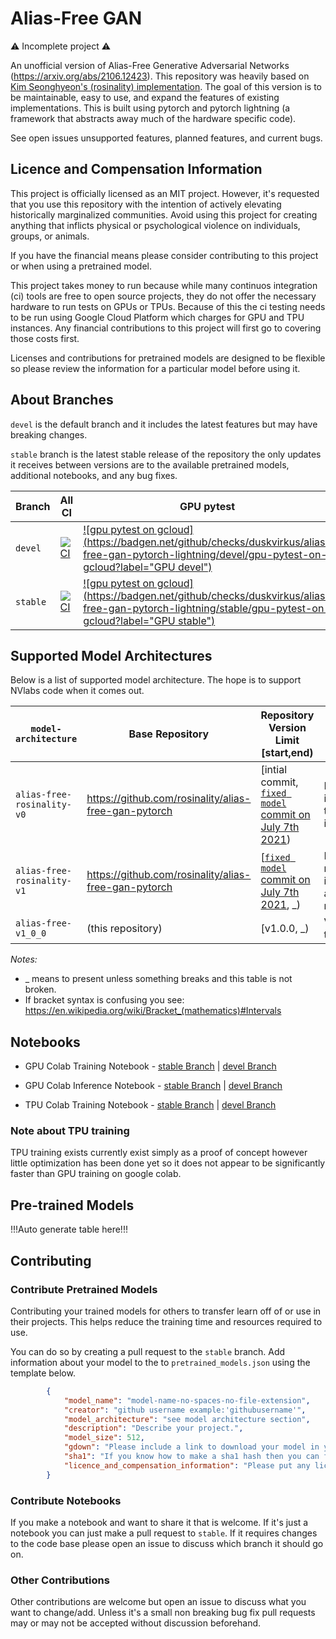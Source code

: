 # Alias-Free GAN

⚠️ Incomplete project ⚠️

An unofficial version of Alias-Free Generative Adversarial Networks (https://arxiv.org/abs/2106.12423). This repository was heavily based on [Kim Seonghyeon's (rosinality) implementation](https://github.com/rosinality/alias-free-gan-pytorch). The goal of this version is to be maintainable, easy to use, and expand the features of existing implementations. This is built using pytorch and pytorch lightning (a framework that abstracts away much of the hardware specific code).

See open issues unsupported features, planned features, and current bugs.

## Licence and Compensation Information

This project is officially licensed as an MIT project. However, it's requested that you use this repository with the intention of actively elevating historically marginalized communities. Avoid using this project for creating anything that inflicts physical or psychological violence on individuals, groups, or animals.

If you have the financial means please consider contributing to this project or when using a pretrained model.

This project takes money to run because while many continuos integration (ci) tools are free to open source projects, they do not offer the necessary hardware to run tests on GPUs or TPUs. Because of this the ci testing needs to be run using Google Cloud Platform which charges for GPU and TPU instances. Any financial contributions to this project will first go to covering those costs first.

Licenses and contributions for pretrained models are designed to be flexible so please review the information for a particular model before using it.

## About Branches

`devel` is the default branch and it includes the latest features but may have breaking changes. 

`stable` branch is the latest stable release of the repository the only updates it receives between versions are to the available pretrained models, additional notebooks, and any bug fixes.

| Branch | All CI | GPU pytest | TPUs pytest |
|-|-|-|-|
| `devel` | [![CI](https://github.com/duskvirkus/alias-free-gan-pytorch-lightning/actions/workflows/ci.yml/badge.svg?branch=devel)](https://github.com/duskvirkus/alias-free-gan-pytorch-lightning/actions/workflows/ci.yml) | [![gpu pytest on gcloud](https://badgen.net/github/checks/duskvirkus/alias-free-gan-pytorch-lightning/devel/gpu-pytest-on-gcloud?label="GPU devel")](https://github.com/duskvirkus/alias-free-gan-pytorch-lightning/actions/workflows/ci.yml) | [![tpus pytest on gcloud](https://badgen.net/github/checks/duskvirkus/alias-free-gan-pytorch-lightning/devel/tpus-pytest-on-gcloud?label="TPUs devel")](https://github.com/duskvirkus/alias-free-gan-pytorch-lightning/actions/workflows/ci.yml) |
| `stable` | [![CI](https://github.com/duskvirkus/alias-free-gan-pytorch-lightning/actions/workflows/ci.yml/badge.svg?branch=stable)](https://github.com/duskvirkus/alias-free-gan-pytorch-lightning/actions/workflows/ci.yml) | [![gpu pytest on gcloud](https://badgen.net/github/checks/duskvirkus/alias-free-gan-pytorch-lightning/stable/gpu-pytest-on-gcloud?label="GPU stable")](https://github.com/duskvirkus/alias-free-gan-pytorch-lightning/actions/workflows/ci.yml) | [![tpus pytest on gcloud](https://badgen.net/github/checks/duskvirkus/alias-free-gan-pytorch-lightning/stable/tpus-pytest-on-gcloud?label="TPUs stable")](https://github.com/duskvirkus/alias-free-gan-pytorch-lightning/actions/workflows/ci.yml) |

## Supported Model Architectures

Below is a list of supported model architecture. The hope is to support NVlabs code when it comes out.

| `model-architecture` | Base Repository | Repository Version Limit \[start,end\) | Description | Converted to `model-architecture` when loaded |
|-|-|-|-|-|
| `alias-free-rosinality-v0` | https://github.com/rosinality/alias-free-gan-pytorch | [intial commit, [`fixed model` commit on July 7th 2021](https://github.com/rosinality/alias-free-gan-pytorch/tree/755a22bc60dca5bd0a8caafd29a40f1412d6b754)\) | Based on the initial version of the rosinality implementation. | Not changed, stays `alias-free-rosinality_v0` |
| `alias-free-rosinality-v1` | https://github.com/rosinality/alias-free-gan-pytorch | \[[`fixed model` commit on July 7th 2021](https://github.com/rosinality/alias-free-gan-pytorch/tree/755a22bc60dca5bd0a8caafd29a40f1412d6b754), _\) | Based on rosinality implementation after some model fixes. | `alias-free-v1_0_0` |
| `alias-free-v1_0_0` | (this repository) | [v1.0.0, _) | Version v1 of this repository. | Not converted. | 

*Notes:* 
- _ means to present unless something breaks and this table is not broken.
- If bracket syntax is confusing you see: https://en.wikipedia.org/wiki/Bracket_(mathematics)#Intervals

## Notebooks

- GPU Colab Training Notebook - [stable Branch]() | [devel Branch]()

- GPU Colab Inference Notebook - [stable Branch]() | [devel Branch]()

- TPU Colab Training Notebook - [stable Branch]() | [devel Branch]()

### Note about TPU training

TPU training exists currently exist simply as a proof of concept however little optimization has been done yet so it does not appear to be significantly faster than GPU training on google colab.

## Pre-trained Models

!!!Auto generate table here!!!


## Contributing

### Contribute Pretrained Models

Contributing your trained models for others to transfer learn off of or use in their projects. This helps reduce the training time and resources required to use.

You can do so by creating a pull request to the `stable` branch. Add information about your model to the to `pretrained_models.json` using the template below.

```json
        {
            "model_name": "model-name-no-spaces-no-file-extension",
            "creator": "github username example:'githubusername'",
            "model_architecture": "see model architecture section",
            "description": "Describe your project.",
            "model_size": 512,
            "gdown": "Please include a link to download your model in you're pull request and I will update this", 
            "sha1": "If you know how to make a sha1 hash then you can fill this out if not leave this blank.",
            "licence_and_compensation_information": "Please put any licencing and compensation information here you would like to include. An example could be: 'This model is under a CC-BY-NC-SA Licence. Please send $5 for transfer learning off of it on paypal to name@example.com. Contact me at name@example.com if you would like to use it in a commercial project.'"
        }
```

### Contribute Notebooks

If you make a notebook and want to share it that is welcome. If it's just a notebook you can just make a pull request to `stable`. If it requires changes to the code base please open an issue to discuss which branch it should go on.

### Other Contributions

Other contributions are welcome but open an issue to discuss what you want to change/add. Unless it's a small non breaking bug fix pull requests may or may not be accepted without discussion beforehand.
